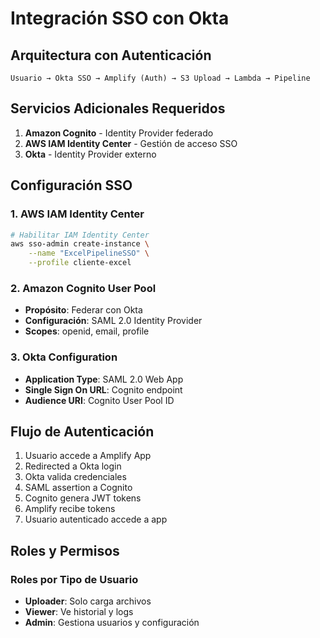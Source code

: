 # Integración SSO con Okta

## Arquitectura con Autenticación

```
Usuario → Okta SSO → Amplify (Auth) → S3 Upload → Lambda → Pipeline
```

## Servicios Adicionales Requeridos

1. **Amazon Cognito** - Identity Provider federado
2. **AWS IAM Identity Center** - Gestión de acceso SSO
3. **Okta** - Identity Provider externo

## Configuración SSO

### 1. AWS IAM Identity Center
```bash
# Habilitar IAM Identity Center
aws sso-admin create-instance \
    --name "ExcelPipelineSSO" \
    --profile cliente-excel
```

### 2. Amazon Cognito User Pool
- **Propósito**: Federar con Okta
- **Configuración**: SAML 2.0 Identity Provider
- **Scopes**: openid, email, profile

### 3. Okta Configuration
- **Application Type**: SAML 2.0 Web App
- **Single Sign On URL**: Cognito endpoint
- **Audience URI**: Cognito User Pool ID

## Flujo de Autenticación

1. Usuario accede a Amplify App
2. Redirected a Okta login
3. Okta valida credenciales
4. SAML assertion a Cognito
5. Cognito genera JWT tokens
6. Amplify recibe tokens
7. Usuario autenticado accede a app

## Roles y Permisos

### Roles por Tipo de Usuario
- **Uploader**: Solo carga archivos
- **Viewer**: Ve historial y logs
- **Admin**: Gestiona usuarios y configuración